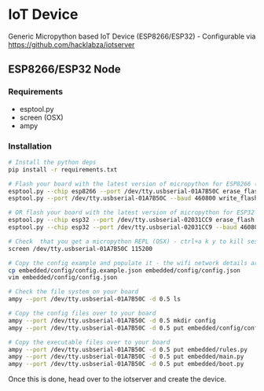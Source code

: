 # IoT Device

Generic Micropython based IoT Device (ESP8266/ESP32) - Configurable via https://github.com/hacklabza/iotserver

## ESP8266/ESP32 Node

### Requirements

- esptool.py
- screen (OSX)
- ampy

### Installation

```bash
# Install the python deps
pip install -r requirements.txt

# Flash your board with the latest version of micropython for ESP8266 (https://micropython.org/download/esp8266/)
esptool.py --chip esp8266 --port /dev/tty.usbserial-01A7B50C erase_flash
esptool.py --port /dev/tty.usbserial-01A7B50C --baud 460800 write_flash --flash_size=detect 0 ~/Downloads/esp8266-20220618-v1.19.1.bin

# OR flash your board with the latest version of micropython for ESP32 (https://micropython.org/download/esp32/)
esptool.py --chip esp32 --port /dev/tty.usbserial-02031CC9 erase_flash
esptool.py --chip esp32 --port /dev/tty.usbserial-02031CC9 --baud 460800 write_flash -z 0x1000 ~/Downloads/esp32-20220618-v1.19.1.bin

# Check  that you get a micropython REPL (OSX) - ctrl+a k y to kill session
screen /dev/tty.usbserial-01A7B50C 115200

# Copy the config example and populate it - the wifi network details are essential
cp embedded/config/config.example.json embedded/config/config.json
vim embedded/config/config.json

# Check the file system on your board
ampy --port /dev/tty.usbserial-01A7B50C -d 0.5 ls

# Copy the config files over to your board
ampy --port /dev/tty.usbserial-01A7B50C -d 0.5 mkdir config
ampy --port /dev/tty.usbserial-01A7B50C -d 0.5 put embedded/config/config.json config/config.json

# Copy the executable files over to your board
ampy --port /dev/tty.usbserial-01A7B50C -d 0.5 put embedded/rules.py
ampy --port /dev/tty.usbserial-01A7B50C -d 0.5 put embedded/main.py
ampy --port /dev/tty.usbserial-01A7B50C -d 0.5 put embedded/boot.py
```

Once this is done, head over to the iotserver and create the device.
